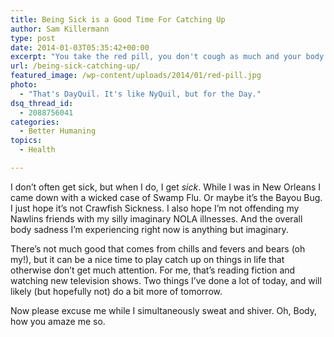 ```yaml
---
title: Being Sick is a Good Time For Catching Up
author: Sam Killermann
type: post
date: 2014-01-03T05:35:42+00:00
excerpt: "You take the red pill, you don't cough as much and your body hurts a tiny bit less, and I show you how deep this rabbit hole goes."
url: /being-sick-catching-up/
featured_image: /wp-content/uploads/2014/01/red-pill.jpg
photo:
  - "That's DayQuil. It's like NyQuil, but for the Day."
dsq_thread_id:
  - 2088756041
categories:
  - Better Humaning
topics:
  - Health

---
```

I don&#8217;t often get sick, but when I do, I get _sick_. While I was in New Orleans I came down with a wicked case of Swamp Flu. Or maybe it&#8217;s the Bayou Bug. I just hope it&#8217;s not Crawfish Sickness. I also hope I&#8217;m not offending my Nawlins friends with my silly imaginary NOLA illnesses. And the overall body sadness I&#8217;m experiencing right now is anything but imaginary.

There&#8217;s not much good that comes from chills and fevers and bears (oh my!), but it can be a nice time to play catch up on things in life that otherwise don&#8217;t get much attention. For me, that&#8217;s reading fiction and watching new television shows. Two things I&#8217;ve done a lot of today, and will likely (but hopefully not) do a bit more of tomorrow.

Now please excuse me while I simultaneously sweat and shiver. Oh, Body, how you amaze me so.